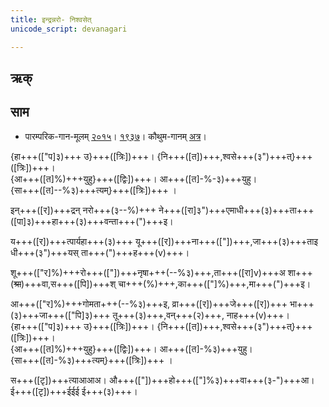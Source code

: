 ```yaml
---
title: इन्द्रन्नरो- निश्वसेत्  
unicode_script: devanagari  

---   
```


## ऋक्
<div class="js_include" url="../Rk/indran-naro.md"  newLevelForH1="2" includeTitle="true"> </div>


## साम

- पारम्परिक-गान-मूलम् [२०१५](https://sanskritdocuments.org/sites/pssramanujaswamy/VIVAAHA%20UPANAYANA%20SAAMAANI.pdf&sa=D&ust=1542425956265000)। [१९३७](https://archive.org/stream/sAmaveda-jaiminIya-paravastu-paramparA-docs/sAmaveda-paravastu-1937#page/n8/mode/1up&sa=D&ust=1542425956265000)। कौथुम-गानम् [अत्र](https://archive.org/details/SamaVedaSanhitaWithSayanabhashyaVolume2SatyavrataSamasrami1876bis_201804/page/n453&sa=D&ust=1542425956265000)।
<div class="audioEmbed"  caption="रामानुजार्यः 1974 " src="https://archive
.org/download/jaiminIya-sAma-gAna-paravastu-tradition-rAmAnuja/nishvaset.mp3"></div>
<div class="audioEmbed"  caption="गोपालार्यः 2015  " src="https://archive
.org/download/jaiminIya-sAma-gAna-paravastu-tradition-gopAla-2015/nishvaset.mp3"></div>
<div class="audioEmbed"  caption="गोपालपवनयोर् अनुवचनम् 2015 1x" src="https://archive
.org/download/jaiminIya-sAma-gAna-paravastu-tradition-anuvachanam-gopAla-pavana-2015/nishvaset.mp3"></div>
<div class="audioEmbed"  caption="गोपालपवनयोर् अनुवचनम् 2015 1.5x" src="https://archive
.org/download/jaiminIya-sAma-gAna-paravastu-tradition-anuvachanam-gopAla-pavana-2015-150p-speed/nishvaset.mp3"></div>

{हा+++(["प]३)+++ उ}+++([त्रिः])+++। {नि+++([त])+++,श्वसे+++(३")+++त्}+++([त्रिः])+++।  
{आ+++([त]%)+++युहु}+++([द्विः])+++। आ+++([त]-%-३)+++युहु।  
{सा+++([त]--%३)+++त्यम्}+++([त्रिः])+++ ।

इन्+++([र])+++द्रन् नरो+++(३--%)+++ ने+++([रा]३")+++एमाधी+++(३)+++ता+++([पा]३)+++हा+++(३)+++वन्ता+++(")+++इ।

य+++([र])+++त्पार्यहा+++(३)+++ यू+++([र])+++ना+++(["])+++,जा+++(३)+++ताइ धी+++(३")+++यस् ता+++(")+++ह+++(v)+++।

शू+++(["र]%)+++रो+++(["])+++नृषा+++(--%३)+++,ता+++([रा]v)+++अ शा+++(~~श्रा~~)+++वा,स+++([पि])+++श् चा+++(%)+++,का+++(["]%)+++,मा+++(")+++इ।

आ+++(["र]%)+++गोमता+++(--%३)+++इ,  व्रा+++([र])+++जे+++([र])+++ भा+++(३)+++जा+++(["पि]३)+++ तू+++(३)+++,वन्+++(२)+++, नाह+++(v)+++।  
{हा+++(["प]३)+++ उ}+++([त्रिः])+++। {नि+++([त])+++,श्वसे+++(३")+++त्}+++([त्रिः])+++।  
{आ+++([त]%)+++युहु}+++([द्विः])+++। आ+++([त]-%३)+++युहु।  
{सा+++([त]-%३)+++त्यम्}+++([त्रिः])+++ ।

स+++([टृ])+++त्याआआअ। औ+++(["])+++हो+++(["]%३)+++वा+++(३-")+++आ। ई+++([टृ])+++ईईई ई+++(३)+++।